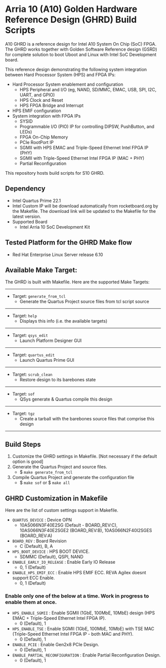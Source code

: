 # Arria 10 (A10) Golden Hardware Reference Design (GHRD) Build Scripts

A10 GHRD is a reference design for Intel A10 System On Chip (SoC) FPGA. The GHRD works together with Golden Software Reference design (GSRD) for complete solution to boot Uboot and Linux with Intel SoC Development board. 

This reference design demonstrating the following system integration between Hard Processor System (HPS) and FPGA IPs:
- Hard Processor System enablement and configuration
  - HPS Peripheral and I/O (eg, NAND, SD/MMC, EMAC, USB, SPI, I2C, UART, and GPIO)
  - HPS Clock and Reset
  - HPS FPGA Bridge and Interrupt
- HPS EMIF configuration
- System integration with FPGA IPs
  - SYSID
  - Programmable I/O (PIO) IP for controlling DIPSW, PushButton, and LEDs)
  - FPGA On-Chip Memory
  - PCIe RootPort IP
  - SGMII with HPS EMAC and Triple-Speed Ethernet Intel FPGA IP (PHY)
  - SGMII with Triple-Speed Ethernet Intel FPGA IP (MAC + PHY)
  - Partial Reconfiguration

This repository hosts build scripts for S10 GHRD.

## Dependency
* Intel Quartus Prime 22.1
* Intel Custom IP will be download automatically from rocketboard.org by the Makefile. The download link will be updated to the Makefile for the latest version.
* Supported Board
  - Intel Arria 10 SoC Development Kit

## Tested Platform for the GHRD Make flow
* Red Hat Enterprise Linux Server release 6.10

## Available Make Target:
The GHRD is built with Makefile. Here are the supported Make Targets:
*********************
* Target: `generate_from_tcl`
  *   Generate the Quartus Project source files from tcl script source
*********************
* Target: `help`
  *   Displays this info (i.e. the available targets)
*********************
* Target: `qsys_edit`
  *   Launch Platform Designer GUI
*********************
* Target: `quartus_edit`
  *   Launch Quartus Prime GUI
*********************
* Target: `scrub_clean`
  *   Restore design to its barebones state
*********************
* Target: `sof`
  *   QSys generate & Quartus compile this design
*********************
* Target: `tgz`
  *   Create a tarball with the barebones source files that comprise this design
*********************

## Build Steps
1) Customize the GHRD settings in Makefile. [Not necessary if the default option is good]
2) Generate the Quartus Project and source files.
   - $ `make generate_from_tcl`
3) Compile Quartus Project and generate the configuration file
   - $ `make sof` or $ `make all`

## GHRD Customization in Makefile
Here are the list of custom settings support in Makefile. 
- `QUARTUS_DEVICE`                  : Device OPN
  - 10AS066N3F40E2SG (Default - BOARD_REV:C), 10AS066N3F40E2SGE2 (BOARD_REV:B), 10AS066N2F40I2SGES (BOARD_REV:A)
- `BOARD_REV`                       : Board Revision
  - C (Default), B, A
- `HPS_BOOT_DEVICE`                 : HPS BOOT DEVICE.
  - SDMMC (Default), QSPI, NAND
- `ENABLE_EARLY_IO_RELEASE`         : Enable Early IO Release
  - 0, 1 (Default)
- `ENABLE_HPS_EMIF_ECC`             : Enable HPS EMIF ECC. REVA Agilex doesnt support ECC Enable.
  - 0, 1 (Default)

### Enable only one of the below at a time. Work in progress to enable them at once.
- `HPS_ENABLE_SGMII`                : Enable SGMII (1GbE, 100MbE, 10MbE) design (HPS EMAC + Triple-Speed Ethernet Intel FPGA IP). 
  - 0 (Default), 1
- `HPS_ENABLE_TSE`                  : Enable SGMII (1GbE, 100MbE, 10MbE) with TSE MAC (Triple-Speed Ethernet Intel FPGA IP - both MAC and PHY).
  - 0 (Default), 1
- `ENABLE_PCIE`                     : Enable Gen2x8 PCIe Design.
  - 0 (Default), 1
- `ENABLE_PARTIAL_RECONFIGURATION`  : Enable Partial Reconfiguration Design.
  - 0 (Default), 1
